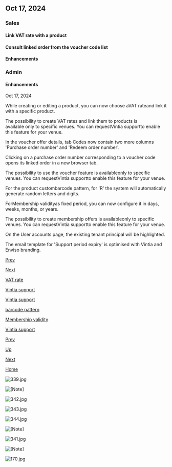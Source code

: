 ## Oct 17, 2024

### Sales

#### Link VAT rate with a product

#### Consult linked order from the voucher code list

#### Enhancements

### Admin

#### Enhancements

Oct 17, 2024

While creating or editing a product, you can now choose aVAT rateand link it with a specific product.

The possibility to create VAT rates and link them to products is available only to specific venues. You can requestVintia supportto enable this feature for your venue.

In the voucher offer details, tab Codes now contain two more columns 'Purchase order number' and 'Redeem order number'.

Clicking on a purchase order number corresponding to a voucher code opens its linked order in a new browser tab.

The possibility to use the voucher feature is availableonly to specific venues. You can requestVintia supportto enable this feature for your venue.

For the product custombarcode pattern, for 'R' the system will automatically generate random letters and digits.

ForMembership validityas fixed period, you can now configure it in days, weeks, months, or years.

The possibility to create membership offers is availableonly to specific venues. You can requestVintia supportto enable this feature for your venue.

On the User accounts page, the existing tenant principal will be highlighted.

The email template for 'Support period expiry' is optimised with Vintia and Enviso branding.

[Prev](UUID-c0a90369-c0cd-a0a1-59ed-37a1a1bb1b00.html)

[Next](UUID-0480437b-499b-bc9d-4b69-09335bcf21e6.html)

[](#)

[](#)

[](#)

[VAT rate](https://help.vintia.com/enviso/en/134879-980592-vat-rates.html)

[Vintia support](https://vintia.atlassian.net/servicedesk/customer/portal/8)

[](#)

[Vintia support](https://vintia.atlassian.net/servicedesk/customer/portal/8)

[](#)

[barcode pattern](https://help.vintia.com/enviso/en/134879-135203-create-product.html#134879-UUID-bdc36857-c2cf-356e-e31d-38f4ff0791a4_section-idm234522780354929-barcode-pattern)

[Membership validity](https://help.vintia.com/enviso/en/134879-372514-membership-offer.html#UUID-0c3ac0f5-05ac-f9d9-4920-1bf2f7fefc5e_bridgehead-idm4576961238444833176590208148)

[Vintia support](https://vintia.atlassian.net/servicedesk/customer/portal/8)

[](#)

[](#)

[Prev](UUID-c0a90369-c0cd-a0a1-59ed-37a1a1bb1b00.html)

[Up](UUID-8c91cf65-b493-dafc-6b18-13d422537b92.html)

[Next](UUID-0480437b-499b-bc9d-4b69-09335bcf21e6.html)

[Home](index-en.html)

![339.jpg](media/uuid-4a343774-b14c-1d69-3de8-2d7a39cf84d5.jpg)

![[Note]](media/note.png)

![342.jpg](media/uuid-074f196d-8b23-9b14-5161-2ce66a2f25dd.jpg)

![343.jpg](media/uuid-54dbe625-5212-6dca-2e9b-1ac1ab3aca7d.jpg)

![344.jpg](media/uuid-86c77ff6-a733-5d16-fb06-ea189ff28aac.jpg)

![[Note]](media/note.png)

![341.jpg](media/uuid-4dbdc9a4-efa3-e723-f4bd-c83eb01416dd.jpg)

![[Note]](media/note.png)

![170.jpg](media/uuid-5920a754-b1dd-cd4e-f239-0c25c3a4e569.jpg)